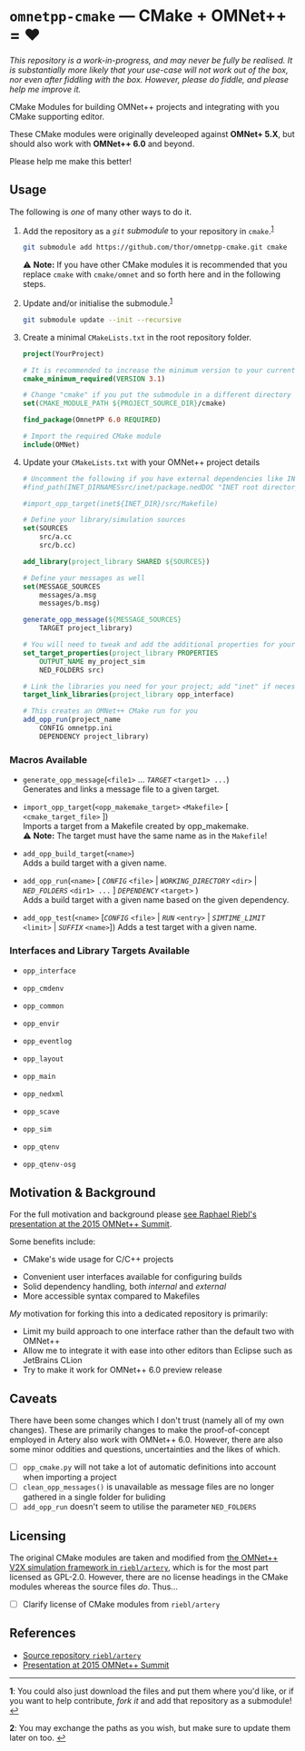 `omnetpp-cmake` — CMake + OMNet++ = ❤
======================================

*This repository is a work-in-progress, and may never be fully be realised. It is substantially more likely that your use-case will not work out of the box, nor even after fiddling with the box. However, please do fiddle, and please help me improve it.*

CMake Modules for building OMNet++ projects and integrating with you CMake supporting editor.

These CMake modules were originally develeoped against **OMNet+ 5.X**, but should also work with **OMNet++ 6.0** and beyond.

Please help me make this better!

Usage
-----

The following is *one* of many other ways to do it.

1.	Add the repository as a *`git` submodule* to your repository in `cmake`.<sup id="a1">[1](#f1)</sup>

    ```sh
    git submodule add https://github.com/thor/omnetpp-cmake.git cmake
    ```

    ⚠ **Note:** If you have other CMake modules it is recommended that you replace `cmake` with `cmake/omnet` and so forth here and in the following steps.

2.  Update and/or initialise the submodule.<sup id="a2">[1](#f2)</sup>

    ```sh
    git submodule update --init --recursive
    ```

3.  Create a minimal `CMakeLists.txt` in the root repository folder.


    ```cmake
    project(YourProject)

    # It is recommended to increase the minimum version to your current
    cmake_minimum_required(VERSION 3.1)

    # Change "cmake" if you put the submodule in a different directory
    set(CMAKE_MODULE_PATH ${PROJECT_SOURCE_DIR}/cmake)

    find_package(OmnetPP 6.0 REQUIRED)

    # Import the required CMake module
    include(OMNet)
    ```

4.  Update your `CMakeLists.txt` with your OMNet++ project details

    ```cmake
    # Uncomment the following if you have external dependencies like INET
    #find_path(INET_DIRNAMESsrc/inet/package.nedDOC "INET root directory")

    #import_opp_target(inet${INET_DIR}/src/Makefile)

    # Define your library/simulation sources
    set(SOURCES
        src/a.cc
        src/b.cc)

    add_library(project_library SHARED ${SOURCES})

    # Define your messages as well
    set(MESSAGE_SOURCES
        messages/a.msg
        messages/b.msg)

    generate_opp_message(${MESSAGE_SOURCES}
        TARGET project_library)

    # You will need to tweak and add the additional properties for your project
    set_target_properties(project_library PROPERTIES
        OUTPUT_NAME my_project_sim
        NED_FOLDERS src)

    # Link the libraries you need for your project; add "inet" if necessary
    target_link_libraries(project_library opp_interface)

    # This creates an OMNet++ CMake run for you
    add_opp_run(project_name 
        CONFIG omnetpp.ini 
        DEPENDENCY project_library)
    ```


### Macros Available

- `generate_opp_message`(`<file1>` ... *`TARGET`* `<target1> ...`)  
  Generates and links a message file to a given target.

- `import_opp_target`(`<opp_makemake_target>` `<Makefile>` [ `<cmake_target_file>` ])  
  Imports a target from a Makefile created by opp_makemake.  
  ⚠ **Note:** The target must have the same name as in the `Makefile`!

- `add_opp_build_target`(`<name>`)  
  Adds a build target with a given name.

- `add_opp_run`(`<name>` [ *`CONFIG`* `<file>` | *`WORKING_DIRECTORY`* `<dir>` | *`NED_FOLDERS`* `<dir1> ...` ] *`DEPENDENCY`* `<target>` )  
  Adds a build target with a given name based on the given dependency.

- `add_opp_test`(`<name>` [*`CONFIG`* `<file>` | *`RUN`* `<entry>` | *`SIMTIME_LIMIT`* `<limit>` | *`SUFFIX`* `<name>`])
  Adds a test target with a given name.

### Interfaces and Library Targets Available

- `opp_interface`

- `opp_cmdenv`
- `opp_common`
- `opp_envir`
- `opp_eventlog`
- `opp_layout`
- `opp_main`
- `opp_nedxml`
- `opp_scave`
- `opp_sim`
- `opp_qtenv`
- `opp_qtenv-osg`


Motivation & Background
-----------------------

For the full motivation and background please [see Raphael Riebl's presentation at the 2015 OMNet++ Summit][summit-presentation].

Some benefits include:

* CMake's wide usage for C/C++ projects
- Convenient user interfaces available for configuring builds
- Solid dependency handling, both *internal* and *external*
- More accessible syntax compared to Makefiles

*My* motivation for forking this into a dedicated repository is primarily:

* Limit my build approach to one interface rather than the default two with OMNet++
* Allow me to integrate it with ease into other editors than Eclipse such as JetBrains CLion
* Try to make it work for OMNet++ 6.0 preview release

Caveats
-------

There have been some changes which I don't trust (namely all of my own changes).
These are primarily changes to make the proof-of-concept employed in Artery also work with OMNet++ 6.0.
However, there are also some minor oddities and questions, uncertainties and the likes of which.

- [ ] `opp_cmake.py` will not take a lot of automatic definitions into account when importing a project
- [ ] `clean_opp_messages()` is unavailable as message files are no longer gathered in a single folder for buliding
- [ ] `add_opp_run` doesn't seem to utilise the parameter `NED_FOLDERS`

Licensing
---------

The original CMake modules are taken and modified from [the OMNet++ V2X simulation framework in `riebl/artery`][artery], which is for the most part licensed as GPL-2.0. However, there are no license headings in the CMake modules whereas the source files *do*. Thus...

- [ ] Clarify license of CMake modules from `riebl/artery`

References
----------

- [Source repository `riebl/artery`][artery]
- [Presentation at 2015 OMNet++ Summit][summit-presentation]


[artery]: https://github.com/riebl/artery
[artery_checkout]: https://github.com/riebl/artery/tree/a4e013af70d2b5c3223492a518afb57fb92a7a8d/cmake
[summit-presentation]: https://summit.omnetpp.org/archive/2015/assets/pdf/OMNET-2015-17-Slides.pdf

---

<b id="f1">1</b>: You could also just download the files and put them where you'd like, or if you want to help contribute, *fork it* and add that repository as a submodule! [↩](#a1)

<b id="f2">2</b>: You may exchange the paths as you wish, but make sure to update them later on too. [↩](#a2)